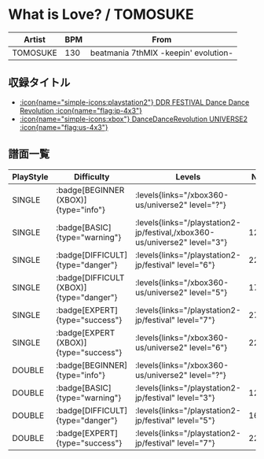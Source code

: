 # What is Love? / TOMOSUKE

|Artist|BPM|From|
|------|---|----|
|TOMOSUKE|130|beatmania 7thMIX -keepin' evolution-|

## 収録タイトル

- [:icon{name="simple-icons:playstation2"} DDR FESTIVAL Dance Dance Revolution :icon{name="flag:jp-4x3"}](/playstation2-jp/festival)
- [:icon{name="simple-icons:xbox"} DanceDanceRevolution UNIVERSE2 :icon{name="flag:us-4x3"}](/xbox360-us/universe2)

## 譜面一覧

|PlayStyle|Difficulty|Levels|Notes|Movie|
|---------|----------|------|-----|-----|
|SINGLE| :badge[BEGINNER (XBOX)]{type="info"}| :levels{links="/xbox360-us/universe2" level="?"}|||
|SINGLE| :badge[BASIC]{type="warning"}| :levels{links="/playstation2-jp/festival,/xbox360-us/universe2" level="3"}|127/14||
|SINGLE| :badge[DIFFICULT]{type="danger"}| :levels{links="/playstation2-jp/festival" level="6"}|225/13||
|SINGLE| :badge[DIFFICULT (XBOX)]{type="danger"}| :levels{links="/xbox360-us/universe2" level="5"}|171/6||
|SINGLE| :badge[EXPERT]{type="success"}| :levels{links="/playstation2-jp/festival" level="7"}|274/4||
|SINGLE| :badge[EXPERT (XBOX)]{type="success"}| :levels{links="/xbox360-us/universe2" level="6"}|229/9||
|DOUBLE| :badge[BEGINNER]{type="info"}| :levels{links="/xbox360-us/universe2" level="?"}|||
|DOUBLE| :badge[BASIC]{type="warning"}| :levels{links="/playstation2-jp/festival" level="3"}|127/6||
|DOUBLE| :badge[DIFFICULT]{type="danger"}| :levels{links="/playstation2-jp/festival" level="5"}|167/6||
|DOUBLE| :badge[EXPERT]{type="success"}| :levels{links="/playstation2-jp/festival" level="7"}|227/5||
